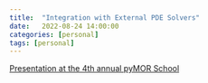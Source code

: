 ```yaml
---
title:  "Integration with External PDE Solvers"
date:   2022-08-24 14:00:00
categories: [personal]
tags: [personal]
---
```


[Presentation at the 4th annual pyMOR School](https://rene.fritze.me/22-pymor-school/)
